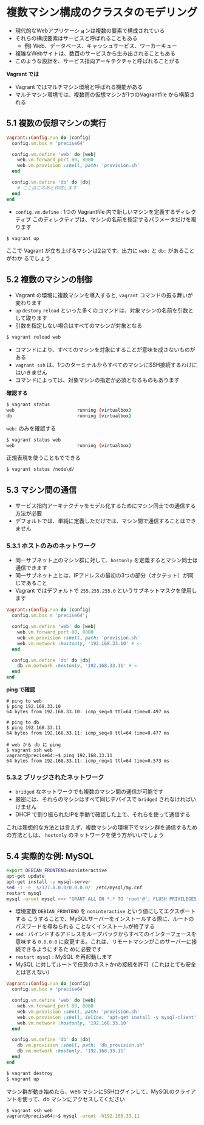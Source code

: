 # 複数マシン構成のクラスタのモデリング

- 現代的なWebアプリケーションは複数の要素で構成されている
- それらの構成要素はサービスと呼ばれることもある
  - 例) Web、データベース、キャッシュサービス、ワーカーキュー
- 複雑なWebサイトは、数百のサービスから生み出されることもある
- このような設計を、サービス指向アーキテクチャと呼ばれることがる

__Vagrant では__

- Vagrant ではマルチマシン環境と呼ばれる機能がある
- マルチマシン環境では、複数雨の仮想マシンが1つのVagrantfile から構築される


## 5.1 複数の仮想マシンの実行

```ruby
Vagrant::Config.run do |config|
  config.vm.box = 'precise64'

  config.vm.define 'web' do |web|
    web.vm.forward_port 80, 8080
    web.vm.provision :shell, path: 'provision.sh'
  end

  config.vm.define 'db' do |db|
    # ここはこのあと作成します
  end
end
```

- `config.vm.define` : 1つの Vagrantfile 内で新しいマシンを定義するディレクティブ
  このディレクティブは、マシンの名前を指定するパラメータだけを取ります

```sh
$ vagrant up
```

ここで Vagrant が立ち上げるマシンは2台です。出力に `web:` と `db:` があることがわか
るでしょう


## 5.2 複数のマシンの制御

- Vagrant の環境に複数マシンを導入すると, `vagrant` コマンドの振る舞いが変わります
- `up` `destory` `reload` といった多くのコマンドは、対象マシンの名前を引数として取ります
- 引数を指定しない場合はすべてのマシンが対象となる

```sh
$ vagrant reload web
```

- コマンドにより、すべてのマシンを対象にすることが意味を成さないものがある
- `vagrant ssh` は、1つのターミナルからすべてのマシンにSSH接続するわけにはいきません
- コマンドによっては、対象マシンの指定が必須となるものもあります

__確認する__

```sh
$ vagrant status
web                       running (virtualbox)
db                        running (virtualbox)
```

`web:` のみを確認する

```sh
$ vagrant status web
web                       running (virtualbox)
```

正規表現を使うこともでできる

```sh
$ vagrant status /node\d/
```


## 5.3 マシン間の通信

- サービス指向アーキテクチャをモデル化するためにマシン同士での通信する方法が必要
- デフォルトでは、単純に定義しただけでは、マシン間で通信することはできません


### 5.3.1 ホストのみのネットワーク

- 同一サブネット上のマシン群に対して、`hostonly` を定義するとマシン同士は通信できます
- 同一サブネット上とは、IPアドレスの最初の3つの部分（オクテット）が同じであること
- Vagrant ではデフォルトで `255.255.255.0` というサブネットマスクを使用します

```ruby
Vagrant::Config.run do |config|
  config.vm.box = 'precise64';

  config.vm.define 'web' do |web|
    web.vm.forward_port 80, 8080
    web.vm.provision :shell, path: 'provision.sh'
    web.vm.network :hostonly, '192.168.33.10' # <-
  end

  config.vm.define 'db' do |db|
    db.vm.network :hostonly, '192.168.33.11' # <-
  end
end
```

__ping で確認__

```
# ping to web
$ ping 192.168.33.10
64 bytes from 192.168.33.10: icmp_seq=0 ttl=64 time=0.497 ms

# ping to db
$ ping 192.168.33.11
64 bytes from 192.168.33.11: icmp_seq=0 ttl=64 time=0.477 ms

# web から db に ping
$ vagrant ssh web
vagrant@precise64:~$ ping 192.168.33.11
64 bytes from 192.168.33.11: icmp_req=1 ttl=64 time=0.573 ms
```

### 5.3.2 ブリッジされたネットワーク

- `bridged` なネットワークでも複数のマシン間の通信が可能です
- 厳密には、それらのマシンはすべて同じデバイスで `bridged` されなければいけません
- DHCP で割り振られたIPを手動で確認した上で、それらを使って通信する

これは理想的な方法とは言えず、複数マシンの環境下でマシン群を通信するための方法としは、
`hostonly` のネットワークを使う方がいいでしょう


## 5.4 実際的な例: MySQL

```sh
export DEBIAN_FRONTEND=noninteractive
apt-get update
apt-get install -y mysql-server
sed -i -e 's/127.0.0.0/0.0.0.0/' /etc/mysql/my.cnf
restart mysql
mysql -uroot mysql <<< "GRANT ALL ON *.* TO 'root'@'; FLUSH PRIVILEGES;"
```

- 環境変数 `DEBIAN_FRONTEND` を `noninteractive` という値にしてエクスポートする
  こうすることで、MySQLサーバーをインストールする際に、ルートのパスワードを尋ねられる
  ことなくインストールが終了する
- `sed` : バインドするアドレスをループバックからすべてのインターフェースを意味する
  `0.0.0.0` に変更する。これは、リモートマシンがこのサーバーに接続できるようにするた
  めに必要です
- `restart mysql` : MySQL を再起動します
- MySQL に対してルートで任意のホストかrの接続を許可（これはとても安全とは言えない）

```ruby
Vagrant::Config.run do |config|
  config.vm.box = 'precise64'

  config.vm.define 'web' do |web|
    web.vm.forward_port 80, 8080
    web.vm.provision :shell, path: 'provision.sh'
    web.vm.provision :shell, inline: 'apt-get install -y mysql-client'
    web.vm.network :hostonly, '192.168.33.10'
  end

  config.vm.define 'db' do |db|
    db.vm.provision :shell, path: 'db_provision.sh'
    db.vm.network :hostonly, '192.168.33.11'
  end
end
```

```sh
$ vagrant destroy
$ vagrant up
```

マシン群が動き始めたら、web マシンにSSHログインして、MySQLのクライアントを使って、db
マシンにアクセスしてください

```sh
$ vagrant ssh web
vagrant@precise64:~$ mysql -uroot -h192.168.33.11
```

